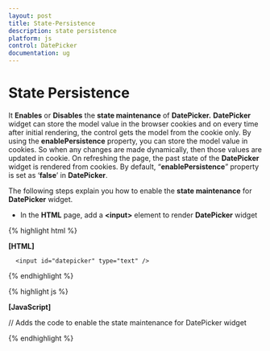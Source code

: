 ```yaml
---
layout: post
title: State-Persistence
description: state persistence 
platform: js
control: DatePicker
documentation: ug
---
```


# State Persistence 

It **Enables** or **Disables** the **state maintenance** of **DatePicker.** **DatePicker** widget can store the model value in the browser cookies and on every time after initial rendering, the control gets the model from the cookie only. By using the **enablePersistence** property, you can store the model value in cookies. So when any changes are made dynamically, then those values are updated in cookie. On refreshing the page, the past state of the **DatePicker** widget is rendered from cookies. By default, “**enablePersistence**” property is set as ‘**false**’ in **DatePicker**.

The following steps explain you how to enable the **state maintenance** for **DatePicker** widget.

* In the **HTML** page, add a **&lt;input&gt;** element to render **DatePicker** widget

 {% highlight html %}
  
  **[HTML]**
  
      <input id="datepicker" type="text" />
      
  {% endhighlight %}
  
  {% highlight js %}

  **[JavaScript]**

// Adds the code to enable the state maintenance for DatePicker widget

<script type="text/javascript">
        $(function () {
            // declaration
            $("#datepicker").ejDatePicker({
                enablePersistence: true
            });
        });

    </script>

  {% endhighlight %}



